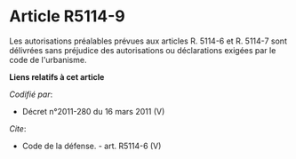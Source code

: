 # Article R5114-9

Les autorisations préalables prévues aux articles R. 5114-6 et R. 5114-7 sont délivrées sans préjudice des autorisations ou
déclarations exigées par le code de l'urbanisme.

**Liens relatifs à cet article**

_Codifié par_:

  - Décret n°2011-280 du 16 mars 2011 (V)

_Cite_:

  - Code de la défense. - art. R5114-6 (V)
